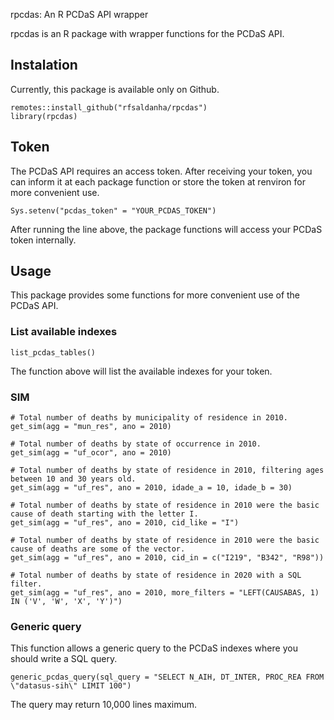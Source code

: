rpcdas: An R PCDaS API wrapper

rpcdas is an R package with wrapper functions for the PCDaS API. 

## Instalation

Currently, this package is available only on Github.

```{r}
remotes::install_github("rfsaldanha/rpcdas")
library(rpcdas)
```

## Token

The PCDaS API requires an access token. After receiving your token, you can inform it at each package function or store the token at renviron for more convenient use. 

```{r}
Sys.setenv("pcdas_token" = "YOUR_PCDAS_TOKEN")
```

After running the line above, the package functions will access your PCDaS token internally. 


## Usage

This package provides some functions for more convenient use of the PCDaS API. 

### List available indexes

```{r}
list_pcdas_tables()
```

The function above will list the available indexes for your token.

### SIM

```{r}
# Total number of deaths by municipality of residence in 2010.
get_sim(agg = "mun_res", ano = 2010)

# Total number of deaths by state of occurrence in 2010.
get_sim(agg = "uf_ocor", ano = 2010)

# Total number of deaths by state of residence in 2010, filtering ages between 10 and 30 years old.
get_sim(agg = "uf_res", ano = 2010, idade_a = 10, idade_b = 30)

# Total number of deaths by state of residence in 2010 were the basic cause of death starting with the letter I.
get_sim(agg = "uf_res", ano = 2010, cid_like = "I")

# Total number of deaths by state of residence in 2010 were the basic cause of deaths are some of the vector.
get_sim(agg = "uf_res", ano = 2010, cid_in = c("I219", "B342", "R98"))

# Total number of deaths by state of residence in 2020 with a SQL filter.
get_sim(agg = "uf_res", ano = 2010, more_filters = "LEFT(CAUSABAS, 1) IN ('V', 'W', 'X', 'Y')")
```

### Generic query

This function allows a generic query to the PCDaS indexes where you should write a SQL query.

```{r}
generic_pcdas_query(sql_query = "SELECT N_AIH, DT_INTER, PROC_REA FROM \"datasus-sih\" LIMIT 100")
```

The query may return 10,000 lines maximum.
